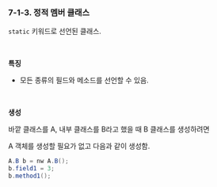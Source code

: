 ### 7-1-3. 정적 멤버 클래스

`static` 키워드로 선언된 클래스.

<br>

**특징**

- 모든 종류의 필드와 메소드를 선언할 수 있음.

<br>

**생성**

바깥 클래스를 A, 내부 클래스를 B라고 했을 때 B 클래스를 생성하려면

A 객체를 생성할 필요가 없고 다음과 같이 생성함.

```java
A.B b = nw A.B();
b.field1 = 3;
b.method1();
```